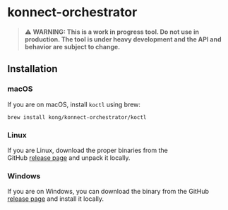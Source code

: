 # konnect-orchestrator

> :warning: **WARNING: This is a work in progress tool. Do not use in production. The tool is under
heavy development and the API and behavior are subject to change.**

## Installation

### macOS

If you are on macOS, install `koctl` using brew:

```shell
brew install kong/konnect-orchestrator/koctl
```

### Linux

If you are Linux, download the proper binaries from the  
GitHub [release page](https://github.com/Kong/konnect-orchestrator/releases)
and unpack it locally.

### Windows

If you are on Windows, you can download the binary from the 
GitHub [release page](https://github.com/Kong/konnect-orchestrator/releases)
and install it locally.
